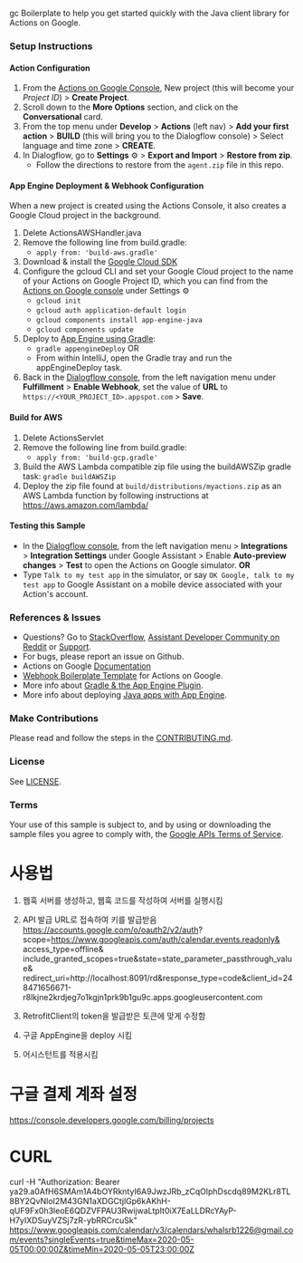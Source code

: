 gc
Boilerplate to help you get started quickly with the Java client library for Actions on Google.

### Setup Instructions

#### Action Configuration
1. From the [Actions on Google Console](https://console.actions.google.com/), New project (this will become your *Project ID*) > **Create Project**.
1. Scroll down to the **More Options** section, and click on the **Conversational** card.
1. From the top menu under **Develop** > **Actions** (left nav) > **Add your first action** > **BUILD** (this will bring you to the Dialogflow console) > Select language and time zone > **CREATE**.
1. In Dialogflow, go to **Settings** ⚙ > **Export and Import** > **Restore from zip**.
    + Follow the directions to restore from the `agent.zip` file in this repo.

#### App Engine Deployment & Webhook Configuration
When a new project is created using the Actions Console, it also creates a Google Cloud project in the background.
1. Delete ActionsAWSHandler.java
1. Remove the following line from build.gradle:
     + `apply from: 'build-aws.gradle'`
1. Download & install the [Google Cloud SDK](https://cloud.google.com/sdk/docs/)
1. Configure the gcloud CLI and set your Google Cloud project to the name of your Actions on Google Project ID, which you can find from the [Actions on Google console](https://console.actions.google.com/) under Settings ⚙
    + `gcloud init`
    + `gcloud auth application-default login`
    + `gcloud components install app-engine-java`
    + `gcloud components update`
1. Deploy to [App Engine using Gradle](https://cloud.google.com/appengine/docs/flexible/java/using-gradle):
    + `gradle appengineDeploy` OR
    +  From within IntelliJ, open the Gradle tray and run the appEngineDeploy task.
1. Back in the [Dialogflow console](https://console.dialogflow.com), from the left navigation menu under **Fulfillment** > **Enable Webhook**, set the value of **URL** to `https://<YOUR_PROJECT_ID>.appspot.com` > **Save**.

#### Build for AWS
1. Delete ActionsServlet
1. Remove the following line from build.gradle:
    + `apply from: 'build-gcp.gradle'`
1. Build the AWS Lambda compatible zip file using the buildAWSZip gradle task: `gradle buildAWSZip`
1. Deploy the zip file found at `build/distributions/myactions.zip` as an AWS Lambda function by following instructions at https://aws.amazon.com/lambda/

#### Testing this Sample
+ In the [Dialogflow console](https://console.dialogflow.com), from the left navigation menu > **Integrations** > **Integration Settings** under Google Assistant > Enable **Auto-preview changes** >  **Test** to open the Actions on Google simulator. **OR**
+ Type `Talk to my test app` in the simulator, or say `OK Google, talk to my test app` to Google Assistant on a mobile device associated with your Action's account.

### References & Issues
+ Questions? Go to [StackOverflow](https://stackoverflow.com/questions/tagged/actions-on-google), [Assistant Developer Community on Reddit](https://www.reddit.com/r/GoogleAssistantDev/) or [Support](https://developers.google.com/assistant/support).
+ For bugs, please report an issue on Github.
+ Actions on Google [Documentation](https://developers.google.com/assistant)
+ [Webhook Boilerplate Template](https://github.com/actions-on-google/dialogflow-webhook-boilerplate-java) for Actions on Google.
+ More info about [Gradle & the App Engine Plugin](https://cloud.google.com/appengine/docs/flexible/java/using-gradle).
+ More info about deploying [Java apps with App Engine](https://cloud.google.com/appengine/docs/standard/java/quickstart).
 
### Make Contributions
Please read and follow the steps in the [CONTRIBUTING.md](CONTRIBUTING.md).
 
### License
See [LICENSE](LICENSE).
 
### Terms
Your use of this sample is subject to, and by using or downloading the sample files you agree to comply with, the [Google APIs Terms of Service](https://developers.google.com/terms/).



# 사용법
1. 웹훅 서버를 생성하고, 웹훅 코드를 작성하여 서버를 실행시킴

2. API 발급 URL로 접속하여 키를 발급받음
https://accounts.google.com/o/oauth2/v2/auth?
scope=https://www.googleapis.com/auth/calendar.events.readonly&
access_type=offline&
include_granted_scopes=true&state=state_parameter_passthrough_value&
redirect_uri=http://localhost:8091/rd&response_type=code&client_id=248471656671-r8lkjne2krdjeg7o1kgjn1prk9b1gu9c.apps.googleusercontent.com

3. RetrofitClient의 token을 발급받은 토큰에 맞게 수정함
4. 구글 AppEngine을 deploy 시킴
5. 어시스턴트를 적용시킴 

# 구글 결제 계좌 설정
https://console.developers.google.com/billing/projects

# CURL
curl -H "Authorization: Bearer ya29.a0AfH6SMAm1A4bOYRkntyI6A9JwzJRb_zCqOlphDscdq89M2KLr8TL8BY2QvNloI2M43GN1aXDGCtjlGp6kAKhH-qUF9Fx0h3leoE6QDZVFPAU3RwijwaLtpIt0iX7EaLLDRcYAyP-H7yIXDSuyVZSj7zR-ybRRCrcuSk" https://www.googleapis.com/calendar/v3/calendars/whalsrb1226@gmail.com/events?singleEvents=true&timeMax=2020-05-05T00:00:00Z&timeMin=2020-05-05T23:00:00Z